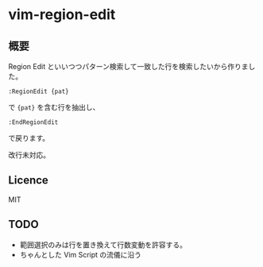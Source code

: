 vim-region-edit
===============

概要
----

Region Edit といいつつパターン検索して一致した行を検索したいから作りました。

```
:RegionEdit {pat}
```

で `{pat}` を含む行を抽出し、

```
:EndRegionEdit
```

で戻ります。

改行未対応。

Licence
-------

MIT

TODO
----

* 範囲選択のみは行を置き換えて行数変動を許容する。
* ちゃんとした Vim Script の流儀に沿う
